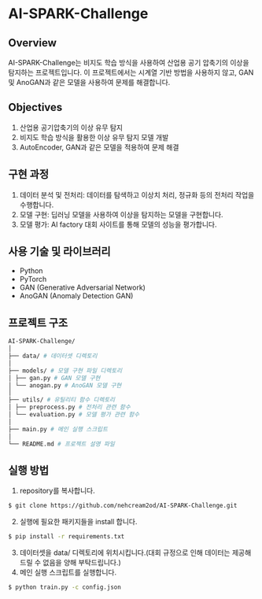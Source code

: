# AI-SPARK-Challenge

## Overview

AI-SPARK-Challenge는 비지도 학습 방식을 사용하여 산업용 공기 압축기의 이상을 탐지하는 프로젝트입니다. 이 프로젝트에서는 시계열 기반 방법을 사용하지 않고, GAN 및 AnoGAN과 같은 모델을 사용하여 문제를 해결합니다.

## Objectives

1. 산업용 공기압축기의 이상 유무 탐지
2. 비지도 학습 방식을 활용한 이상 유무 탐지 모델 개발
3. AutoEncoder, GAN과 같은 모델을 적용하여 문제 해결

## 구현 과정

1. 데이터 분석 및 전처리: 데이터를 탐색하고 이상치 처리, 정규화 등의 전처리 작업을 수행합니다.
2. 모델 구현: 딥러닝 모델을 사용하여 이상을 탐지하는 모델을 구현합니다.
3. 모델 평가: AI factory 대회 사이트를 통해 모델의 성능을 평가합니다.

## 사용 기술 및 라이브러리

- Python
- PyTorch
- GAN (Generative Adversarial Network)
- AnoGAN (Anomaly Detection GAN)

## 프로젝트 구조
```bash
AI-SPARK-Challenge/
│
├── data/ # 데이터셋 디렉토리
│
├── models/ # 모델 구현 파일 디렉토리
│ ├── gan.py # GAN 모델 구현
│ └── anogan.py # AnoGAN 모델 구현
│
├── utils/ # 유틸리티 함수 디렉토리
│ ├── preprocess.py # 전처리 관련 함수
│ └── evaluation.py # 모델 평가 관련 함수
│
├── main.py # 메인 실행 스크립트
│
└── README.md # 프로젝트 설명 파일
```
## 실행 방법
1. repository를 복사합니다.
```bash
$ git clone https://github.com/nehcream2od/AI-SPARK-Challenge.git
```
2. 실행에 필요한 패키지들을 install 합니다.
```bash
$ pip install -r requirements.txt
```
3. 데이터셋을 data/ 디렉토리에 위치시킵니다.(대회 규정으로 인해 데이터는 제공해드릴 수 없음을 양해 부탁드립니다.)
4. 메인 실행 스크립트를 실행합니다.
```bash
$ python train.py -c config.json
```
